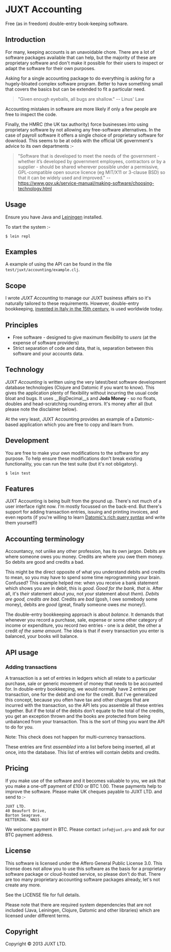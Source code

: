 # JUXT Accounting

Free (as in freedom) double-entry book-keeping software.

## Introduction

For many, keeping accounts is an unavoidable chore. There are a lot of software packages available that can help, but the majority of these are proprietary software and don't make it possible for their users to inspect or adapt the software for their own purposes.

Asking for a single accounting package to do everything is asking for a hugely-bloated complex software program. Better to have something small that covers the basics but can be extended to fit a particular need.

> "Given enough eyeballs, all bugs are shallow." -- Linus' Law

Accounting mistakes in software are more likely if only a few people are free to inspect the code.

Finally, the HMRC (the UK tax authority) force businesses into using proprietary software by not allowing any free-software alternatives. In the case of payroll software it offers a single choice of proprietary software for download. This seems to be at odds with the official UK government's advice to its own departments :-

> "Software that is developed to meet the needs of the government - whether it’s developed by government employees, contractors or by a supplier - should be shared wherever possible under a permissive, GPL-compatible open source licence (eg MIT/X11 or 3-clause BSD) so that it can be widely used and improved." -- https://www.gov.uk/service-manual/making-software/choosing-technology.html

## Usage

Ensure you have Java and [Leiningen](http://leiningen.org) installed.

To start the system :-

    $ lein repl

## Examples

A example of using the API can be found in the file ```test/juxt/accounting/example.clj```.

## Scope

I wrote _JUXT Accounting_ to manage our JUXT business affairs so it's naturally tailored to these requirements. However, double-entry bookkeeping, [invented in Italy in the 15th century](https://en.wikipedia.org/wiki/Double-entry_bookkeeping_system), is used worldwide today.

## Principles

* Free software - designed to give maximum flexibility to _users_ (at the expense of software providers)
* Strict separation of code and data, that is, separation between this software and your accounts data.

## Technology

_JUXT Accounting_ is written using the very latest/best software development database technologies (Clojure and Datomic if you want to know). This gives the application plenty of flexibility without incurring the usual code bloat and bugs. It uses __BigDecimal__s and __Joda Money__ - so no floats, doubles and head-scratching rounding errors. It's money after all (but please note the disclaimer below).

At the very least, JUXT Accounting provides an example of a Datomic-based application which you are free to copy and learn from.

## Development

You are free to make your own modifications to the software for any purpose. To help ensure these modifications don't break existing functionality, you can run the test suite (but it's not obligatory).

    $ lein test

## Features

JUXT Accounting is being built from the ground up. There's not much of a user interface right now. I'm mostly focussed on the back-end. But there's support for adding transaction entries, issuing and printing invoices, and even reports (if you're willing to learn [Datomic's rich query syntax](http://docs.datomic.com/query.html) and write them yourself!)

## Accounting terminology

Accountancy, not unlike any other profession, has its own jargon. Debits are where someone owes you money. Credits are where you owe them money. So debits are good and credits a bad.

This might be the direct opposite of what you understand debits and credits to mean, so you may have to spend some time reprogramming your brain. Confused? This example helped me: when you receive a bank statement which shows you are in debit, this is _good_. _Good for the bank, that is_. After all, it's _their_ statement about _you_, not _your_ statement about _them_). _Debits are good, credits are bad_. Credits are _bad_ (gosh, I owe somebody some money), debits are _good_ (great, finally someone owes _me_ money!).

The double-entry bookkeeping approach is about _balance_. It demands that whenever you record a purchase, sale, expense or some other category of income or expenditure, you record _two_ entries - one is a debit, the other a credit _of the same amount_. The idea is that if every transaction you enter is balanced, your books will balance.

## API usage

### Adding transactions

A transaction is a set of entries in ledgers which all relate to a particular purchase, sale or generic movement of money that needs to be accounted for. In double-entry bookkeeping, we would normally have 2 entries per transaction, one for the debit and one for the credit. But I've generalized this concept, because you often have tax and other charges that are incurred with the transaction, so the API lets you assemble all these entries together. But if the total of the debits don't equate to the total of the credits, you get an exception thrown and the books are protected from being unbalanced from your transaction. This is the sort of thing you want the API to do for you.

Note: This check does not happen for multi-currency transactions.

These entries are first _assembled_ into a list before being inserted, all at once, into the database. This list of entries will contain debits and credits.

## Pricing

If you make use of the software and it becomes valuable to you, we ask that you make a one-off payment of £100 or BTC 1.00. These payments help to improve the software. Please make UK cheques payable to JUXT LTD. and send to :-

    JUXT LTD.
    40 Beaufort Drive,
    Barton Seagrave.
    KETTERING. NN15 6SF

We welcome payment in BTC. Please contact ```info@juxt.pro``` and ask for our BTC payment address.

## License

This software is licensed under the Affero General Public License 3.0. This license does not allow you to use this software as the basis for a proprietary software package or cloud-hosted service, so please don't do that. There are too many proprietary accounting software packages already, let's not create any more.

See the LICENSE file for full details.

Please note that there are required system dependencies that are not included (Java, Leiningen, Clojure, Datomic and other libraries) which are licensed under different terms.

## Copyright

Copyright © 2013 JUXT LTD.
